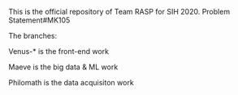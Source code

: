 This is the official repository of Team RASP for SIH 2020.
Problem Statement#MK105

The branches:

Venus-* is the front-end work

Maeve is the big data & ML work

Philomath is the data acquisiton work
